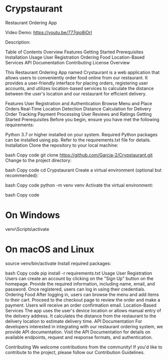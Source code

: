 # Crypstaurant
Restaurant Ordering App

Video Demo: https://youtu.be/777gio8iOrI

Description:

Table of Contents
Overview
Features
Getting Started
Prerequisites
Installation
Usage
User Registration
Ordering Food
Location-Based Services
API Documentation
Contributing
License
Overview

This Restaurant Ordering App named Crystaurant is a web application that allows users to conveniently order food online from our restaurant. It provides a user-friendly interface for placing orders, registering user accounts, and utilizes location-based services to calculate the distance between the user's location and our restaurant for efficient delivery.

Features
User Registration and Authentication
Browse Menu and Place Orders
Real-Time Location Detection
Distance Calculation for Delivery
Order Tracking
Payment Processing
User Reviews and Ratings
Getting Started
Prerequisites
Before you begin, ensure you have met the following requirements:

Python 3.7 or higher installed on your system.
Required Python packages can be installed using pip. Refer to the requirements.txt file for details.
Installation
Clone the repository to your local machine:

bash
Copy code
git clone https://github.com/Garcia-2/Crypstaurant.git
Change to the project directory:

bash
Copy code
cd Crypstaurant
Create a virtual environment (optional but recommended):

bash
Copy code
python -m venv venv
Activate the virtual environment:

bash
Copy code
# On Windows
venv\Scripts\activate
# On macOS and Linux
source venv/bin/activate
Install required packages:

bash
Copy code
pip install -r requirements.txt
Usage
User Registration
Users can create an account by clicking on the "Sign Up" button on the homepage.
Provide the required information, including name, email, and password.
Once registered, users can log in using their credentials.
Ordering Food
After logging in, users can browse the menu and add items to their cart.
Proceed to the checkout page to review the order and make a payment.
Users will receive an order confirmation email.
Location-Based Services
The app uses the user's device location or allows manual entry of the delivery address.
It calculates the distance from the restaurant to the delivery location to estimate delivery time.
API Documentation
For developers interested in integrating with our restaurant ordering system, we provide API documentation. Visit the API Documentation for details on available endpoints, request and response formats, and authentication.

Contributing
We welcome contributions from the community! If you'd like to contribute to the project, please follow our Contribution Guidelines.
